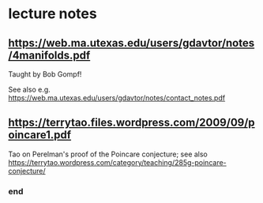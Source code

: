 # lecture notes

## https://web.ma.utexas.edu/users/gdavtor/notes/4manifolds.pdf

Taught by Bob Gompf!

See also e.g. https://web.ma.utexas.edu/users/gdavtor/notes/contact_notes.pdf


## https://terrytao.files.wordpress.com/2009/09/poincare1.pdf

Tao on Perelman's proof of the Poincare conjecture; see also https://terrytao.wordpress.com/category/teaching/285g-poincare-conjecture/




### end
